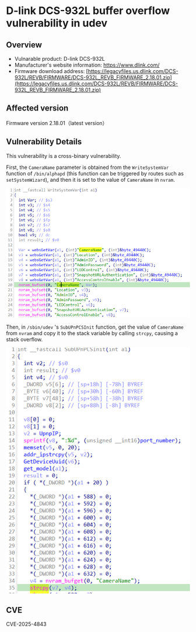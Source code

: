 # D-link DCS-932L buffer overflow vulnerability in udev

## Overview
- Vulnarable product: D-link DCS-932L
- Manufacturer's website information: https://www.dlink.com/
- Firmware download address: [https://legacyfiles.us.dlink.com/DCS-932L/REVB/FIRMWARE/DCS-932L_REVB_FIRMWARE_2.18.01.zip](https://legacyfiles.us.dlink.com/DCS-932L/REVB/FIRMWARE/DCS-932L_REVB_FIRMWARE_2.18.01.zip)

## Affected version
Firmware version 2.18.01（latest version）

## Vulnerability Details

This vulnerability is a cross-binary vulnerability. 

First, the `CameraName` parameter is obtained from the `WriteSystemVar` function of `/bin/alphapd` (this function can be triggered by routes such as `setSystemWizard`), and then it is set to the value of `CameraName` in `nvram`.

![](img/1.png)

Then, in `/sbin/udev` 's `SubUPnPCSInit` function, get the value of `CameraName` from `nvram` and copy it to the stack variable by calling `strcpy`, causing a stack overflow.

![](img/2.png)

## CVE

CVE-2025-4843